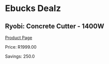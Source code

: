 
# Ebucks Dealz
## Ryobi: Concrete Cutter - 1400W
[Product Page](https://www.ebucks.com/web/shop/productSelected.do?prodId=212902347&catId=714893646)

Price: R1999.00

Savings: 250.0


	